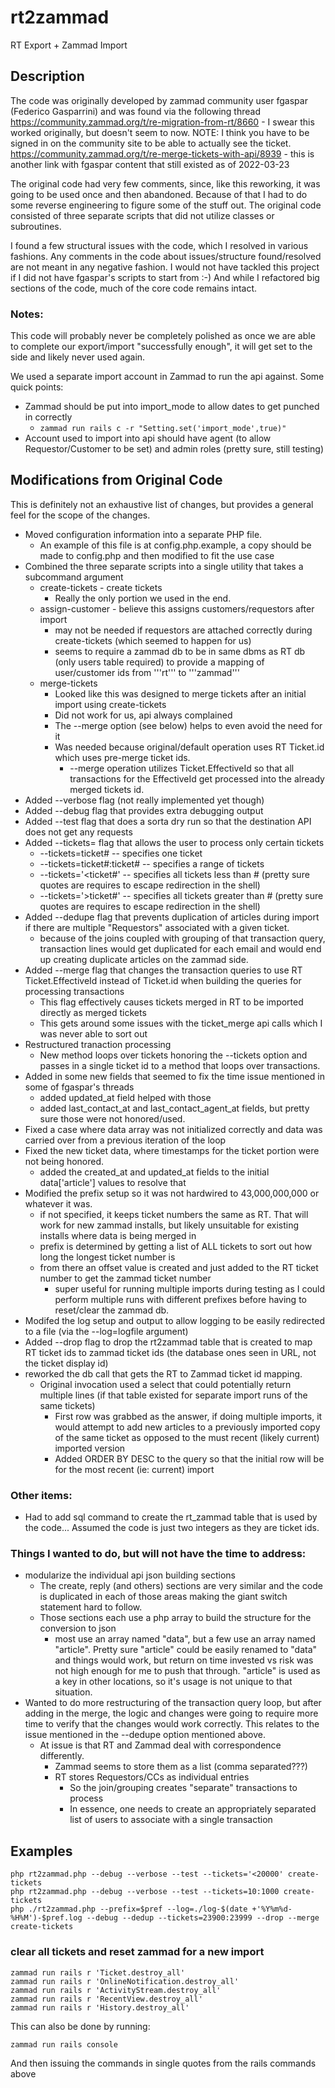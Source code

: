 # rt2zammad
RT Export + Zammad Import

## Description
The code was originally developed by zammad community user fgaspar (Federico Gasparrini) and was found via the following thread
https://community.zammad.org/t/re-migration-from-rt/8660 - I swear this worked originally, but doesn't seem to now.  NOTE: I think you have to be signed in on the community site to be able to actually see the ticket.
https://community.zammad.org/t/re-merge-tickets-with-api/8939 - this is another link with fgaspar content that still existed as of 2022-03-23

The original code had very few comments, since, like this reworking, it was going to be used once and then abandoned.
Because of that I had to do some reverse engineering to figure some of the stuff out.  The original code consisted of three separate scripts that did not utilize classes or subroutines.

I found a few structural issues with the code, which I resolved in various fashions.  Any comments in the code about issues/structure found/resolved are not meant in any negative fashion.  I would not have tackled this project if I did not have fgaspar's scripts to start from :-)  And while I refactored big sections of the code, much of the core code remains intact.

### Notes:
This code will probably never be completely polished as once we are able to complete our export/import "successfully enough", it will get set to the side and likely never used again.

We used a separate import account in Zammad to run the api against.  Some quick points:
* Zammad should be put into import_mode to allow dates to get punched in correctly
  * ```zammad run rails c -r "Setting.set('import_mode',true)"```
* Account used to import into api should have agent (to allow Requestor/Customer to be set) and admin roles (pretty sure, still testing)

## Modifications from Original Code
This is definitely not an exhaustive list of changes, but provides a general feel for the scope of the changes.
* Moved configuration information into a separate PHP file.  
  * An example of this file is at config.php.example, a copy should be made to config.php and then modified to fit the use case
* Combined the three separate scripts into a single utility that takes a subcommand argument
  * create-tickets  - create tickets
    * Really the only portion we used in the end.
  * assign-customer - believe this assigns customers/requestors after import
    * may not be needed if requestors are attached correctly during create-tickets (which seemed to happen for us)
    * seems to require a zammad db to be in same dbms as RT db (only users table required) to provide a mapping of user/customer ids from '''rt''' to '''zammad'''
  * merge-tickets
    * Looked like this was designed to merge tickets after an initial import using create-tickets
    * Did not work for us, api always complained
    * The --merge option (see below) helps to even avoid the need for it
    * Was needed because original/default operation uses RT Ticket.id which uses pre-merge ticket ids.
      * --merge operation utilizes Ticket.EffectiveId so that all transactions for the EffectiveId get processed into the already merged tickets id.
* Added --verbose flag (not really implemented yet though)
* Added --debug flag that provides extra debugging output
* Added --test flag that does a sorta dry run so that the destination API does not get any requests
* Added --tickets= flag that allows the user to process only certain tickets
  * --tickets=ticket#           -- specifies one ticket
  * --tickets=ticket#:ticket#   -- specifies a range of tickets
  * --tickets='<ticket#'        -- specifies all tickets less than # (pretty sure quotes are requires to escape redirection in the shell)
  * --tickets='>ticket#'        -- specifies all tickets greater than # (pretty sure quotes are requires to escape redirection in the shell)
* Added --dedupe flag that prevents duplication of articles during import if there are multiple "Requestors" associated with a given ticket.
  * because of the joins coupled with grouping of that transaction query, transaction lines would get duplicated for each email and would end up creating duplicate articles on the zammad side.
* Added --merge flag that changes the transaction queries to use RT Ticket.EffectiveId instead of Ticket.id when building the queries for processing transactions
  * This flag effectively causes tickets merged in RT to be imported directly as merged tickets
  * This gets around some issues with the ticket_merge api calls which I was never able to sort out
* Restructured tranaction processing
  * New method loops over tickets honoring the --tickets option and passes in a single ticket id to a method that loops over transactions.
* Added in some new fields that seemed to fix the time issue mentioned in some of fgaspar's threads
  * added updated_at field helped with those
  * added last_contact_at and last_contact_agent_at fields, but pretty sure those were not honored/used.
* Fixed a case where data array was not initialized correctly and data was carried over from a previous iteration of the loop
* Fixed the new ticket data, where timestamps for the ticket portion were not being honored.
  * added the created_at and updated_at fields to the initial data['article'] values to resolve that
* Modified the prefix setup so it was not hardwired to 43,000,000,000 or whatever it was.
  * if not specified, it keeps ticket numbers the same as RT.  That will work for new zammad installs, but likely unsuitable for existing installs where data is being merged in
  * prefix is determined by getting a list of ALL tickets to sort out how long the longest ticket number is
  * from there an offset value is created and just added to the RT ticket number to get the zammad ticket number
    * super useful for running multiple imports during testing as I could perform multiple runs with different prefixes before having to reset/clear the zammad db.
* Modifed the log setup and output to allow logging to be easily redirected to a file (via the --log=logfile argument)
* Added --drop flag to drop the rt2zammad table that is created to map RT ticket ids to zammad ticket ids (the database ones seen in URL, not the ticket display id)
* reworked the db call that gets the RT to Zammad ticket id mapping.
  * Original invocation used a select that could potentially return multiple lines (if that table existed for separate import runs of the same tickets)
    * First row was grabbed as the answer, if doing multiple imports, it would attempt to add new articles to a previously imported copy of the same ticket as opposed to the must recent (likely current) imported version
    * Added ORDER BY DESC to the query so that the initial row will be for the most recent (ie: current) import


### Other items:
* Had to add sql command to create the rt_zammad table that is used by the code...  Assumed the code is just two integers as they are ticket ids.

### Things I wanted to do, but will not have the time to address:
* modularize the individual api json building sections
  * The create, reply (and others) sections are very similar and the code is duplicated in each of those areas making the giant switch statement hard to follow.
  * Those sections each use a php array to build the structure for the conversion to json
    * most use an array named "data", but a few use an array named "article".  Pretty sure "article" could be easily renamed to "data" and things would work, but return on time invested vs risk was not high enough for me to push that through.  "article" is used as a key in other locations, so it's usage is not unique to that situation.
* Wanted to do more restructuring of the transaction query loop, but after adding in the merge, the logic and changes were going to require more time to verify that the changes would work correctly.  This relates to the issue mentioned in the --dedupe option mentioned above.
  * At issue is that RT and Zammad deal with correspondence differently.
    * Zammad seems to store them as a list (comma separated???)
    * RT stores Requestors/CCs as individual entries
      * So the join/grouping creates "separate" transactions to process
      * In essence, one needs to create an appropriately separated list of users to associate with a single transaction

## Examples
```
php rt2zammad.php --debug --verbose --test --tickets='<20000' create-tickets
php rt2zammad.php --debug --verbose --test --tickets=10:1000 create-tickets
php ./rt2zammad.php --prefix=$pref --log=./log-$(date +'%Y%m%d-%H%M')-$pref.log --debug --dedup --tickets=23900:23999 --drop --merge create-tickets

```

### clear all tickets and reset zammad for a new import
```
zammad run rails r 'Ticket.destroy_all'
zammad run rails r 'OnlineNotification.destroy_all'
zammad run rails r 'ActivityStream.destroy_all'
zammad run rails r 'RecentView.destroy_all'
zammad run rails r 'History.destroy_all'
```

This can also be done by running:
```
zammad run rails console
```
And then issuing the commands in single quotes from the rails commands above
